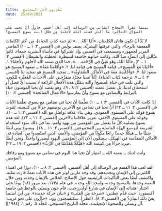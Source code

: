 ```yaml
---
title:  مَفْدِيون لأجل المجتَمع
date:  25/09/2023
---
```


`بينما تقرأ الأصحاح الثاني مِن الرسالة إلى أهل أفسس، حاوِلْ أنْ تجيب على السؤال التالي: ما الذي فعله الله لأجلنا مِن خلال ابنه يسوع المسيح؟`

لا بُدَّ أنْ تكون هاتان الكلمتان، «أَمَّا اللهُ. . .» (ترجمة كتاب الحياة)، مِن أكثر الكلمات المفعمة بالرجاء، والتي عرفتها البشريَّة. يصف بولس في (أفسس ٢: ١ ــ ١٠) الماضي المرير لجمهوره ومستمعيه في أفسس. وإذ اشتركوا في مأساة البشرية جمعاء، كانوا ميَّالين إلى التمرُّد ضدَّ الله، وكانت حياتهم خاضعة لسيطرة الخطيئة والشيطان (أفسس ٢: ١ ــ ٣). «أَمَّا اللهُ، وَهُوَ غَنِيٌّ فِي الرَّحْمَةِ. . .»، فما الذي صنعه الله لأجلهم ولأجلنا؟ ١. «أَحْيَانَا مَعَ الْمَسِيحِ»ــ قيامة المسيح هي قيامة لنا. ٢. «وَأَقَامَنَا مَعَهُ» ــ صعود المسيح هو صعود لنا. ٣. «وَأَجْلَسَنَا مَعَهُ فِي الأَمَاكِنِ السَّمَاوِيَّةِ» ــ تمجيد المسيح هو تمجيد لنا (أفسس ٢: ٤ ــ ٧، ترجمة كتاب الحياة). إنَّنا لسنا مجرَّد متفرِّجين على الأحداث المُغيِّرة للكون، والتي تمَّت في حياة المسيح! والله يتقبَّل هذه الأفعال الرائعة لا بسبب أيِّ فضل أو استحقاق لدينا، بل بفضل نعمته (أفسس ٢: ٨ ، ٩)، وهو يقصد أنْ يحيا المؤمنون حياة الترابط والتضامن مع يسوع وأنْ يمارسوا «الأعمال الصالحة» (أفسس ٢: ١٠).

إذا كانت الآيات في (أفسس ٢: ١ ــ ١٠) تعلِّمنا أنْ نحيا في تضامن مع يسوع، تعلِّمنا الآيات في (أفسس ٢: ١١ ــ ٢٢) أنْ نحيا في تضامن مع الآخرين بوصفهم جزءًا مِن كنيسته. لِمَوت يسوع فوائد على المستوى العمودي، وهي بناء علاقة تواصُل مع الله (أفسس ٢: ١ ــ ١٠)، وفوائد على المستوى الأفقي، تعزيز علاقاتنا بالآخرين (أفسس ٢: ١١ ــ ٢٢). لقد هدم يسوع بصليبه كلَّ ما يفصل بين المؤمنين مِن يهود وأمم، بما في ذلك سوء استخدام الشريعة لتوسيع الهوَّة الفاصلة بين المجموعتين (أفسس ٢: ١١ ــ ١٨). ويسوع يبني أيضًا شيئًا ما ــ هيكلًا جديدًا رائعًا مكَّونًا مِن المؤمنين. والأمم، الذين استُبعِدوا مِن العبادة في الأماكن المقدَّسة في الهيكل، ينضمُّون الآن إلى المؤمنين اليهود ليصيروا واحدًا. ونحن أيضًا صِرنا جزءًا مِن كنيسة الله «هَيْكَلًا مُقَدَّسًا فِي الرَّبِّ» (أفسس ٢: ١٩ ــ ٢٢).

وأنت لديك ــ بنعمة الله ــ امتياز أنْ تحيا هذا اليوم في تضامن مع يسوع ومع رفاقك المؤمنين.

لقد لعب هذا القسم مِن الرسالة إلى أهل أفسس، (أفسس ٢: ٨ ــ ١٠)،  دورًا في اهتداء الكثيرين إلى الإيمان وتجديدهم. وقد وجد مارتن لوثر في هذه الآيات نعمةً فازت بقلبه، واكتشف أيضًا بعض التأكيدات الرئيسية حول الإصلاح: الخلاص بالإيمان وحده، ومِن خلال النعمة وحدها، بالمسيح وحده، ولمجد الله وحده. في عام ١٧٣٨، بعد مرور (١٨) يومًا على اختبار اهتدائه إلى الإيمان في شارع أولدرزجيت، قام جون ويسلي بالوعظ في جامعة أكسفورد، حيث قدَّم عظتين: «صرخة مِن القلب» وَ «بيان حركة جديدة». مِن أينَ استمدَّ نصّ ذلك البيان؟ مِن (أفسس ٢: ٨)، (انظر أ. سكيفينجتون وود، «حارُّون على نحو غريب: آل ويسلي والصحوة الإنجيلية»، مجلَّة التاريخ المسيحي، مُجلَّد ٥، رقم ١، [١٩٨٤]).
